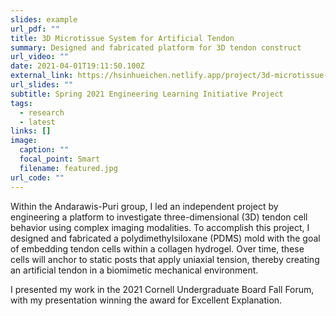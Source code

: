 ```yaml
---
slides: example
url_pdf: ""
title: 3D Microtissue System for Artificial Tendon
summary: Designed and fabricated platform for 3D tendon construct
url_video: ""
date: 2021-04-01T19:11:50.100Z
external_link: https://hsinhueichen.netlify.app/project/3d-microtissue-system-for-artificial-tendon/
url_slides: ""
subtitle: Spring 2021 Engineering Learning Initiative Project
tags:
  - research
  - latest
links: []
image:
  caption: ""
  focal_point: Smart
  filename: featured.jpg
url_code: ""
---
```

Within the Andarawis-Puri group, I led an independent project by engineering a platform to investigate three-dimensional (3D) tendon cell behavior using complex imaging modalities. To accomplish this project, I designed and fabricated a polydimethylsiloxane (PDMS) mold with the goal of embedding tendon cells within a collagen hydrogel. Over time, these cells will anchor to static posts that apply uniaxial tension, thereby creating an artificial tendon in a biomimetic mechanical environment. 

I presented my work in the 2021 Cornell Undergraduate Board Fall Forum, with my presentation winning the award for Excellent Explanation.